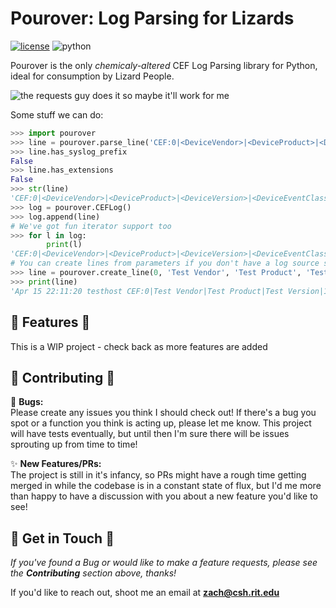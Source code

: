 # Pourover: Log Parsing for Lizards
[![license](https://img.shields.io/badge/license-Apache%202.0-blue.svg)](LICENSE)
![python](https://img.shields.io/badge/python-3.6-blue.svg)

Pourover is the only _chemicaly-altered_ CEF Log Parsing library for Python, ideal for consumption by Lizard People.

![the requests guy does it so maybe it'll work for me](https://user-images.githubusercontent.com/4873335/38774515-0f0b5514-4039-11e8-8437-facadd57a85c.jpg)

Some stuff we can do:
```python
>>> import pourover
>>> line = pourover.parse_line('CEF:0|<DeviceVendor>|<DeviceProduct>|<DeviceVersion>|<DeviceEventClassID>|<Name>|<Severity>|')
>>> line.has_syslog_prefix
False
>>> line.has_extensions
False
>>> str(line)
'CEF:0|<DeviceVendor>|<DeviceProduct>|<DeviceVersion>|<DeviceEventClassID>|<Name>|<Severity>|'
>>> log = pourover.CEFLog()
>>> log.append(line)
# We've got fun iterator support too
>>> for l in log:
        print(l)
'CEF:0|<DeviceVendor>|<DeviceProduct>|<DeviceVersion>|<DeviceEventClassID>|<Name>|<Severity>|'
# You can create lines from parameters if you don't have a log source somewhere
>>> line = pourover.create_line(0, 'Test Vendor', 'Test Product', 'Test Version', 100, 'Test Name', 100, set_syslog_prefix=True, hostname='testhost', src='1.1.1.1', dst='1.1.1.2')
>>> print(line)
'Apr 15 22:11:20 testhost CEF:0|Test Vendor|Test Product|Test Version|100|Test Name|100|src=1.1.1.1 dst=1.1.1.2'
```

## :crocodile: Features :crocodile:

This is a WIP project - check back as more features are added

## :dragon: Contributing :dragon:

:bug: **Bugs:**  
Please create any issues you think I should check out! If there's a bug you spot or a function you think is acting up, 
please let me know. This project will have tests eventually, but until then I'm sure there will be issues sprouting up 
from time to time! 

:sparkles: **New Features/PRs:**  
The project is still in it's infancy, so PRs might have a rough 
time getting merged in while the codebase is in a constant state of flux, but I'd me more than happy to have a 
discussion with you about a new feature you'd like to see!

## :snake: Get in Touch :snake:

_If you've found a Bug or would like to make a feature requests, please see the **Contributing** section above, thanks!_

If you'd like to reach out, shoot me an email at **[zach@csh.rit.edu](mailto:zach@csh.rit.edu)**

